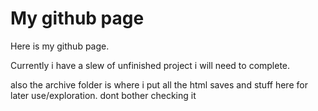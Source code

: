 # My github page
Here is my github page.


Currently i have a slew of unfinished project i will need to complete.

also the archive folder is where i put all the html saves and stuff here for later use/exploration. dont bother checking it
